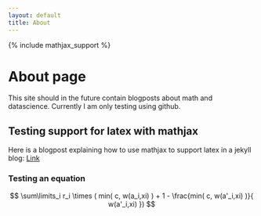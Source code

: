 ```yaml
---
layout: default
title: About
---
```

{% include mathjax_support %}
# About page

This site should in the future contain blogposts about math and datascience. Currently I am only testing using github.

## Testing support for latex with mathjax

Here is a blogpost explaining how to use mathjax to support latex in a jekyll blog:  [Link]( http://benlansdell.github.io/computing/mathjax )

### Testing an equation

$$ \sum\limits_i r_i \times ( min( c, w(a_i,xi) ) + 1 - \frac{min( c, w(a'_i,xi) )}{ w(a'_i,xi) }) $$

